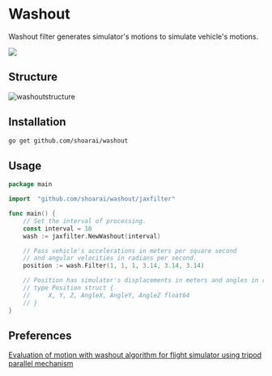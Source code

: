 # Washout
Washout filter generates simulator's motions to simulate vehicle's motions.

![](https://travis-ci.org/shoarai/washout.svg?branch=master)

## Structure
![washoutstructure](https://cloud.githubusercontent.com/assets/5831786/26201462/0d654434-3c0e-11e7-8a44-e633e5290151.png)

## Installation
```sh
go get github.com/shoarai/washout
```
## Usage
```go
package main

import	"github.com/shoarai/washout/jaxfilter"

func main() {
    // Set the interval of processing.
    const interval = 10
    wash := jaxfilter.NewWashout(interval)

    // Pass vehicle's accelerations in meters per square second
    // and angular velocities in radians per second.
    position := wash.Filter(1, 1, 1, 3.14, 3.14, 3.14)

    // Position has simulator's displacements in meters and angles in radians.
    // type Position struct {
    //     X, Y, Z, AngleX, AngleY, AngleZ float64
    // }
}
```

## Preferences
[Evaluation of motion with washout algorithm for flight simulator using tripod parallel mechanism](http://ieeexplore.ieee.org/document/6484612/)
